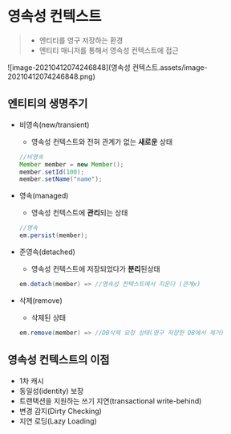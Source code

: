 # 영속성 컨텍스트

> * 엔티티를 영구 저장하는 환경
> * 엔티티 매니저를 통해서 영속성 컨텍스트에 접근

![image-20210412074246848](영속성 컨텍스트.assets/image-20210412074246848.png)

## 엔티티의 생명주기

* 비영속(new/transient)

  * 영속성 컨텍스트와 전혀 관계가 없는 **새로운** 상태

  ```java
  //비영속
  Member member = new Member();
  member.setId(100);
  member.setName("name");
  ```

* 영속(managed)

  * 영속성 컨텍스트에 **관리**되는 상태

  ```java
  //영속
  em.persist(member);
  ```

* 준영속(detached)

  * 영속성 컨텍스트에 저장되었다가 **분리**된상태

  ```java
  em.detach(member) => //영속성 컨텍스트에서 지운다 (관계x)
  ```

* 삭제(remove)

  * 삭제된 상태

  ```java
  em.remove(member) => //DB삭제 요청 상태(영구 저장한 DB에서 제거)
  ```

## 영속성 컨텍스트의 이점

* 1차 캐시
* 동일성(identity) 보장
* 트랜택션을 지원하는 쓰기 지연(transactional write-behind)
* 변경 감지(Dirty Checking)
* 지연 로딩(Lazy Loading)

